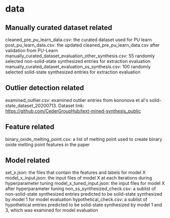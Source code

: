 # data

## Manually curated dataset related

cleaned_pre_pu_learn_data.csv: the curated dataset used for PU learn
post_pu_learn_data.csv: the updated cleaned_pre_pu_learn_data.csv after validation from PU-Learn
manually_curated_dataset_evaluation_other_synthesis.csv: 55 randomly selected non-solid-state synthesized entries for extraction evaluation
manually_curated_dataset_evaluation_ss_synthesis.csv: 100 randomly selected solid-state synthesized entries for extraction evaluation 

## Outlier detection related

examined_outlier.csv: examined outlier entries from kononova et al's solid-state_dataset_20200713. Dataset link: https://github.com/CederGroupHub/text-mined-synthesis_public

## Feature related

binary_oxide_melting_point.csv: a list of melting point used to create binary oxide melting point features in the paper

## Model related

set_x.json: the files that contain the features and labels for model X
model_x_input.json: the input files of model X at each iterations during hyperparameter tuning
model_x_tuned_input.json: the input files for model X after hyperparameter tuning
non_ss_synthesized_check.csv: a sublist of non-solid-state synthesized entries predicted to be solid-state synthesized by model 1 for model evaluation
hypothetical_check.csv: a sublist of hypothetical entries predicted to be solid-state synthesized by model 1 and 3, which was examined for model evaluation